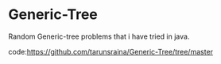 # Generic-Tree
Random Generic-tree problems that i have tried in java.

code:https://github.com/tarunsraina/Generic-Tree/tree/master
